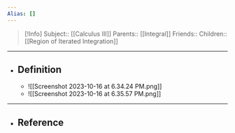 ```yaml
---
Alias: []
---
```

> [!Info]
> Subject:: [[Calculus III]]
> Parents:: [[Integral]]
> Friends:: 
> Children:: [[Region of Iterated Integration]]
---
- ## Definition
	- ![[Screenshot 2023-10-16 at 6.34.24 PM.png]]
	- ![[Screenshot 2023-10-16 at 6.35.57 PM.png]]
---
- ## Reference